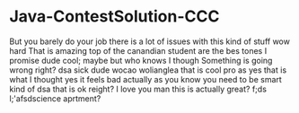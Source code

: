 # Java-ContestSolution-CCC
But you barely do your job
there is a lot of issues with this kind of stuff
wow hard
That is amazing
top of the canandian student are the bes tones I promise dude
cool;
maybe but who knows
I though
Something is going wrong right?
dsa
sick dude
wocao
wolianglea
that is cool pro
as
yes that is what I thought
yes it feels bad actually as you know
you need to be smart kind of 
dsa
that is ok  reight?
I love you man this is actually great?
f;ds l;'afsdscience aprtment?
